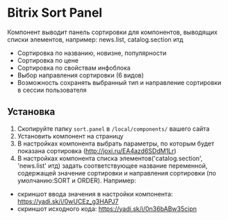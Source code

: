Bitrix Sort Panel
==============

Компонент выводит панель сортировки для компонентов, выводящих списки элементов, например: news.list, catalog.section итд

* Сортировка по названию, новизне, популярности
* Сортировка по цене
* Сортировка по свойствам инфоблока
* Выбор направления сортировки (6 видов)
* Возможность сохранять выбранный тип и направление сортировки в сессии пользователя

Установка
---------

1. Скопируйте папку `sort.panel` в `/local/components/` вашего сайта
2. Установить компонент на страницу 
3. В настройках компонента выбрать параметры, по которым будет показана сортировка (http://joxi.ru/EA4azd6SDdM1Lr)
4. В настройках компонента списка элементов('catalog.section', 'news.list' итд) задать 
соответствующее название переменной, содержащей значение сортировки и направления сортировки (по умолчанию:SORT и ORDER).
Например:
- скриншот ввода значения в настройки компонента: https://yadi.sk/i/0wUCEz_g3HAPJ7
- скриншот исходного кода: https://yadi.sk/i/0n36bABw35cipn